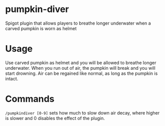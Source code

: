 # pumpkin-diver
Spigot plugin that allows players to breathe longer underwater when a carved pumpkin is worn as helmet

# Usage
Use carved pumpkin as helmet and you will be allowed to breathe longer underwater. When you run out of air, the pumpkin will break and you will start drowning. Air can be regained like normal, as long as the pumpkin is intact.

# Commands
`/pumpkindiver [0-9]` sets how much to slow down air decay, where higher is slower and 0 disables the effect of the plugin.
